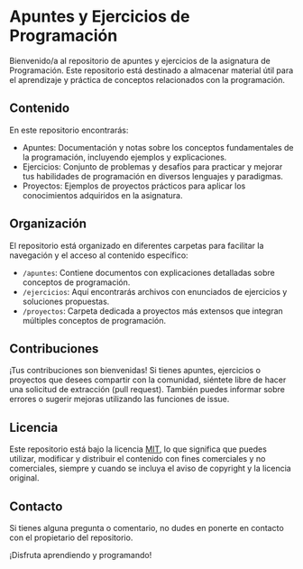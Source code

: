 # Apuntes y Ejercicios de Programación

Bienvenido/a al repositorio de apuntes y ejercicios de la asignatura de Programación. Este repositorio está destinado a almacenar material útil para el aprendizaje y práctica de conceptos relacionados con la programación.

## Contenido

En este repositorio encontrarás:

- Apuntes: Documentación y notas sobre los conceptos fundamentales de la programación, incluyendo ejemplos y explicaciones.
- Ejercicios: Conjunto de problemas y desafíos para practicar y mejorar tus habilidades de programación en diversos lenguajes y paradigmas.
- Proyectos: Ejemplos de proyectos prácticos para aplicar los conocimientos adquiridos en la asignatura.

## Organización

El repositorio está organizado en diferentes carpetas para facilitar la navegación y el acceso al contenido específico:

- `/apuntes`: Contiene documentos con explicaciones detalladas sobre conceptos de programación.
- `/ejercicios`: Aquí encontrarás archivos con enunciados de ejercicios y soluciones propuestas.
- `/proyectos`: Carpeta dedicada a proyectos más extensos que integran múltiples conceptos de programación.

## Contribuciones

¡Tus contribuciones son bienvenidas! Si tienes apuntes, ejercicios o proyectos que desees compartir con la comunidad, siéntete libre de hacer una solicitud de extracción (pull request). También puedes informar sobre errores o sugerir mejoras utilizando las funciones de issue.

## Licencia

Este repositorio está bajo la licencia [MIT](LICENSE), lo que significa que puedes utilizar, modificar y distribuir el contenido con fines comerciales y no comerciales, siempre y cuando se incluya el aviso de copyright y la licencia original.

## Contacto

Si tienes alguna pregunta o comentario, no dudes en ponerte en contacto con el propietario del repositorio.

¡Disfruta aprendiendo y programando!

